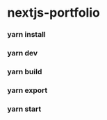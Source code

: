 # nextjs-portfolio

### yarn install

### yarn dev

### yarn build

### yarn export

### yarn start
